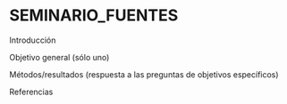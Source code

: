 # SEMINARIO_FUENTES

Introducción

Objetivo general (sólo uno)

Métodos/resultados (respuesta a las preguntas de objetivos específicos)

Referencias
